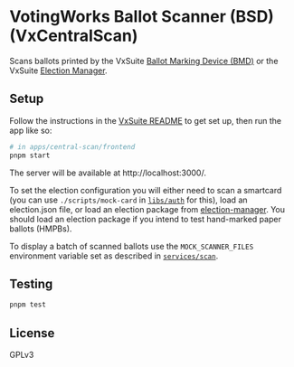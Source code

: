 # VotingWorks Ballot Scanner (BSD) (VxCentralScan)

Scans ballots printed by the VxSuite [Ballot Marking Device (BMD)](../bmd) or
the VxSuite [Election Manager](../election-manager).

## Setup

Follow the instructions in the [VxSuite README](../../../README.md) to get set
up, then run the app like so:

```sh
# in apps/central-scan/frontend
pnpm start
```

The server will be available at http://localhost:3000/.

To set the election configuration you will either need to scan a smartcard (you
can use `./scripts/mock-card` in [`libs/auth`](../../../libs/auth) for this),
load an election.json file, or load an election package from
[election-manager](../election-manager). You should load an election package if
you intend to test hand-marked paper ballots (HMPBs).

To display a batch of scanned ballots use the `MOCK_SCANNER_FILES` environment
variable set as described in [`services/scan`](../../../services/scan).

## Testing

```sh
pnpm test
```

## License

GPLv3
